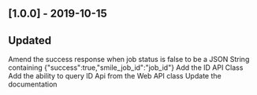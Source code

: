 ## [1.0.0] - 2019-10-15
## Updated
Amend the success response when job status is false to be a JSON String containing {"success":true,"smile_job_id":"job_id"}
Add the ID API Class
Add the ability to query ID Api from the Web API class
Update the documentation
